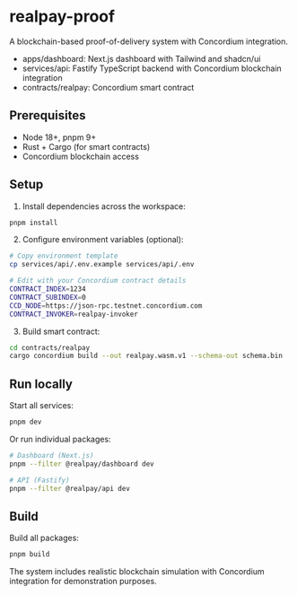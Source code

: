 # realpay-proof

A blockchain-based proof-of-delivery system with Concordium integration.

- apps/dashboard: Next.js dashboard with Tailwind and shadcn/ui
- services/api: Fastify TypeScript backend with Concordium blockchain integration
- contracts/realpay: Concordium smart contract

## Prerequisites

- Node 18+, pnpm 9+
- Rust + Cargo (for smart contracts)
- Concordium blockchain access

## Setup

1. Install dependencies across the workspace:

```bash
pnpm install
```

2. Configure environment variables (optional):

```bash
# Copy environment template
cp services/api/.env.example services/api/.env

# Edit with your Concordium contract details
CONTRACT_INDEX=1234
CONTRACT_SUBINDEX=0
CCD_NODE=https://json-rpc.testnet.concordium.com
CONTRACT_INVOKER=realpay-invoker
```

3. Build smart contract:

```bash
cd contracts/realpay
cargo concordium build --out realpay.wasm.v1 --schema-out schema.bin
```

## Run locally

Start all services:

```bash
pnpm dev
```

Or run individual packages:

```bash
# Dashboard (Next.js)
pnpm --filter @realpay/dashboard dev

# API (Fastify)
pnpm --filter @realpay/api dev
```

## Build

Build all packages:

```bash
pnpm build
```

The system includes realistic blockchain simulation with Concordium integration for demonstration purposes.
